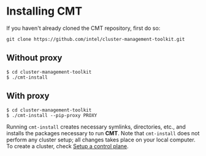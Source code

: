 # Installing CMT

If you haven't already cloned the CMT repository, first do so:

`git clone https://github.com/intel/cluster-management-toolkit.git`

## Without proxy

`$ cd cluster-management-toolkit`  
`$ ./cmt-install`

## With proxy

`$ cd cluster-management-toolkit`  
`$ ./cmt-install --pip-proxy PROXY`

Running `cmt-install` creates necessary symlinks, directories, etc.,
and installs the packages necessary to run __CMT__. Note that `cmt-install`
does not perform any cluster setup; all changes takes place on your
local computer. To create a cluster, check [Setup a control plane](Setup_a_control_plane.md#setting-up-a-control-plane).
